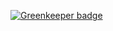 
[![Greenkeeper badge](https://badges.greenkeeper.io/Usamaliaquat123/DeepLinkingRN.svg)](https://greenkeeper.io/)
